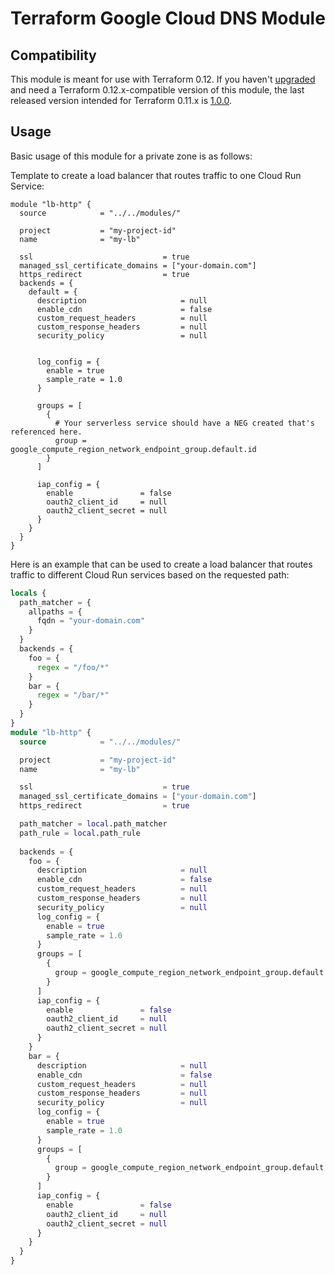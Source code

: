 # Terraform Google Cloud DNS Module

## Compatibility

This module is meant for use with Terraform 0.12. If you haven't [upgraded](https://www.terraform.io/upgrade-guides/0-12.html) and need a Terraform 0.12.x-compatible version of this module, the last released version intended for Terraform 0.11.x is [1.0.0](https://registry.terraform.io/modules/terraform-google-modules/cloud-dns/google/1.0.0).

## Usage

Basic usage of this module for a private zone is as follows:

Template to create a load balancer that routes traffic to one Cloud Run Service:
```hcl
module "lb-http" {
  source            = "../../modules/"

  project           = "my-project-id"
  name              = "my-lb"

  ssl                             = true
  managed_ssl_certificate_domains = ["your-domain.com"]
  https_redirect                  = true
  backends = {
    default = {
      description                     = null
      enable_cdn                      = false
      custom_request_headers          = null
      custom_response_headers         = null
      security_policy                 = null


      log_config = {
        enable = true
        sample_rate = 1.0
      }

      groups = [
        {
          # Your serverless service should have a NEG created that's referenced here.
          group = google_compute_region_network_endpoint_group.default.id
        }
      ]

      iap_config = {
        enable               = false
        oauth2_client_id     = null
        oauth2_client_secret = null
      }
    }
  }
}
```

Here is an example that can be used to create a load balancer that routes traffic to different Cloud Run services based on the requested path:
```terraform
locals {
  path_matcher = {
    allpaths = {
      fqdn = "your-domain.com"
    }
  }
  backends = {
    foo = {
      regex = "/foo/*"
    }
    bar = {
      regex = "/bar/*"
    }
  }
}
module "lb-http" {
  source            = "../../modules/"

  project           = "my-project-id"
  name              = "my-lb"

  ssl                             = true
  managed_ssl_certificate_domains = ["your-domain.com"]
  https_redirect                  = true

  path_matcher = local.path_matcher
  path_rule = local.path_rule
  
  backends = {
    foo = {
      description                     = null
      enable_cdn                      = false
      custom_request_headers          = null
      custom_response_headers         = null
      security_policy                 = null
      log_config = {
        enable = true
        sample_rate = 1.0
      }
      groups = [
        {
          group = google_compute_region_network_endpoint_group.default.id
        }
      ]
      iap_config = {
        enable               = false
        oauth2_client_id     = null
        oauth2_client_secret = null
      }
    }
    bar = {
      description                     = null
      enable_cdn                      = false
      custom_request_headers          = null
      custom_response_headers         = null
      security_policy                 = null
      log_config = {
        enable = true
        sample_rate = 1.0
      }
      groups = [
        {
          group = google_compute_region_network_endpoint_group.default.id
        }
      ]
      iap_config = {
        enable               = false
        oauth2_client_id     = null
        oauth2_client_secret = null
      }
    }
  }
}
```
